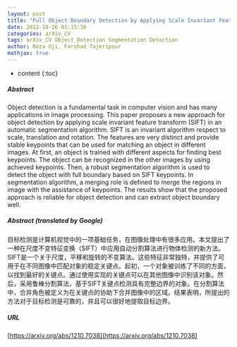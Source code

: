 ```yaml
---
layout: post
title: "Full Object Boundary Detection by Applying Scale Invariant Features in a Region Merging Segmentation Algorithm"
date: 2012-10-26 01:15:38
categories: arXiv_CV
tags: arXiv_CV Object_Detection Segmentation Detection
author: Reza Oji, Farshad Tajeripour
mathjax: true
---
```


* content
{:toc}

##### Abstract
Object detection is a fundamental task in computer vision and has many applications in image processing. This paper proposes a new approach for object detection by applying scale invariant feature transform (SIFT) in an automatic segmentation algorithm. SIFT is an invariant algorithm respect to scale, translation and rotation. The features are very distinct and provide stable keypoints that can be used for matching an object in different images. At first, an object is trained with different aspects for finding best keypoints. The object can be recognized in the other images by using achieved keypoints. Then, a robust segmentation algorithm is used to detect the object with full boundary based on SIFT keypoints. In segmentation algorithm, a merging role is defined to merge the regions in image with the assistance of keypoints. The results show that the proposed approach is reliable for object detection and can extract object boundary well.

##### Abstract (translated by Google)
目标检测是计算机视觉中的一项基础任务，在图像处理中有很多应用。本文提出了一种在尺度不变特征变换（SIFT）中应用自动分割算法进行物体检测的新方法。 SIFT是一个关于尺度，平移和旋转的不变算法。这些特征非常独特，并提供了可用于在不同图像中匹配对象的稳定关键点。起初，一个对象被训练了不同的方面，以找到最好的关键点。通过使用实现的关键点可以在其他图像中识别该对象。然后，采用鲁棒分割算法，基于SIFT关键点检测具有完整边界的对象。在分割算法中，合并角色被定义为在关键点的协助下合并图像中的区域。结果表明，所提出的方法对于目标检测是可靠的，并且可以很好地提取目标边界。

##### URL
[https://arxiv.org/abs/1210.7038](https://arxiv.org/abs/1210.7038)

